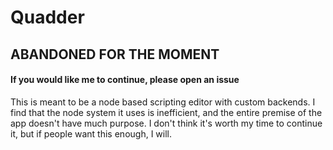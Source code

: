 # Quadder
## **ABANDONED FOR THE MOMENT**
#### **If you would like me to continue, please open an issue**

This is meant to be a node based scripting editor with custom backends. I find that the node system it uses is inefficient, and the entire premise of the app doesn't have much purpose. I don't think it's worth my time to continue it, but if people want this enough, I will.
